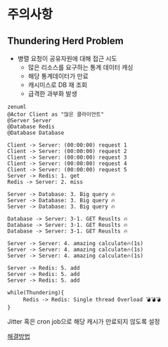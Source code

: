 # 주의사항

## Thundering Herd Problem
 - 병렬 요청이 공유자원에 대해 접근 시도
   - 많은 리소스를 요구하는 통계 데이터 캐싱
   - 해당 통계데이터가 만료
   - 캐시미스로 DB 재 조회
   - 급격한 과부화 발생


```mermaid
zenuml
@Actor Client as "많은 클라이언트"
@Server Server
@Database Redis
@Database Database

Client -> Server: (00:00:00) request 1
Client -> Server: (00:00:00) request 2
Client -> Server: (00:00:00) request 3
Client -> Server: (00:00:00) request 4
Client -> Server: (00:00:00) request 5
Server -> Redis: 1. get
Redis -> Server: 2. miss

Server -> Database: 3. Big query 🔥
Server -> Database: 3. Big query 🔥
Server -> Database: 3. Big query 🔥

Database -> Server: 3-1. GET Reuslts 🔥
Database -> Server: 3-1. GET Reuslts 🔥
Database -> Server: 3-1. GET Reuslts 🔥

Server -> Server: 4. amazing calculate🔥(1s)
Server -> Server: 4. amazing calculate🔥(1s)
Server -> Server: 4. amazing calculate🔥(1s)

Server -> Redis: 5. add
Server -> Redis: 5. add
Server -> Redis: 5. add

while(Thundering){
     Redis -> Redis: Single thread Overload 💣💣💣
}
```
Jitter 혹은 cron job으로 해당 캐시가 만료되지 않도록 설정

[해결방법](https://toss.tech/article/cache-traffic-tip)